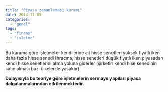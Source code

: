 ```yaml
---
title: "Piyasa zamanlaması kuramı"
date: 2014-11-09
categories: 
  - "genel"
tags: 
  - "finans"
  - "isletme"
---
```


Bu kurama göre işletmeler kendilerine ait hisse senetleri yüksek fiyatlı iken daha fazla hisse senedi ihracına, hisse senetleri düşük fiyatlı iken piyasadan kendi hisse senetlerini alma yoluna giderler (şirketin kendi hise senedinin satın alması bazı ülkelerde yasaktır).

**Dolayısıyla bu teoriye göre işletmelerin sermaye yapıları piyasa dalgalanmalarından etkilenmektedir.**
